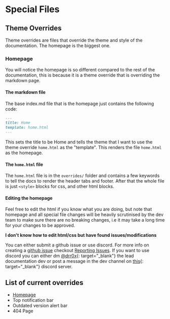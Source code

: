 # Special Files

## Theme Overrides

Theme overrides are files that override the theme and style of the documentation. The homepage is the biggest one.

### Homepage

You will notice the homepage is so different compared to the rest of the documentation, this is because it is a theme override that is overriding the markdown page.

#### The markdown file

The base index.md file that is the homepage just contains the following code:

```md
---
title: Home
template: home.html
---
```

This sets the title to be Home and tells the theme that I want to use the theme override `home.html` as the "template". This renders the file `home.html` as the homepage.

#### The `home.html` file

The `home.html` file is in the `overrides/` folder and contains a few keywords to tell the docs to render the header tabs and footer. After that the whole file is just `<style>` blocks for css, and other html blocks.

#### Editing the homepage

Feel free to edit the html if you know what you are doing, but note that homepage and all special file changes will be heavily scrutinised by the dev team to make sure there are no breaking changes, i.e it may take a long time for your changes to be approved.

**I don't know how to edit html/css but have found issues/modifications**

You can either submit a github issue or use discord. For more info on creating a [github issue](../reporting-issues.md) checkout [Reporting Issues](../reporting-issues.md). If you want to use discord you can either dm [@drr0x](https://discord.com/users/638245963240046592){: target="\_blank"} the lead documentation dev or post a message in the dev channel on [this](https://discord.gg/JfZj98xqJr){: target="\_blank"} discord server.

## List of current overrides

- [Homepage](#homepage)
- Top notification bar
- Outdated version alert bar
- 404 Page
